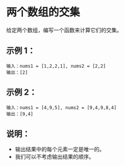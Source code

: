 # 两个数组的交集

给定两个数组，编写一个函数来计算它们的交集。

## 示例 1：
```
输入：nums1 = [1,2,2,1], nums2 = [2,2]
输出：[2]
```

## 示例 2：
```
输入：nums1 = [4,9,5], nums2 = [9,4,9,8,4]
输出：[9,4]
```

## 说明：
- 输出结果中的每个元素一定是唯一的。
- 我们可以不考虑输出结果的顺序。
